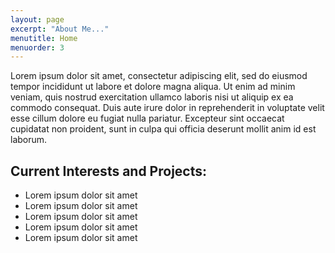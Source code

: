 ```yaml
---
layout: page
excerpt: "About Me..."
menutitle: Home
menuorder: 3
---
```


Lorem ipsum dolor sit amet, consectetur adipiscing elit, sed do eiusmod tempor incididunt ut labore et dolore magna aliqua. Ut enim ad minim veniam, quis nostrud exercitation ullamco laboris nisi ut aliquip ex ea commodo consequat. Duis aute irure dolor in reprehenderit in voluptate velit esse cillum dolore eu fugiat nulla pariatur. Excepteur sint occaecat cupidatat non proident, sunt in culpa qui officia deserunt mollit anim id est laborum.


## Current Interests and Projects:

- Lorem ipsum dolor sit amet
- Lorem ipsum dolor sit amet
- Lorem ipsum dolor sit amet
- Lorem ipsum dolor sit amet
- Lorem ipsum dolor sit amet
